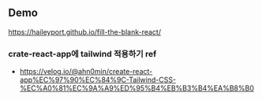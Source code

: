 ## Demo
https://haileyport.github.io/fill-the-blank-react/

### crate-react-app에 tailwind 적용하기 ref

- https://velog.io/@ahn0min/create-react-app%EC%97%90%EC%84%9C-Tailwind-CSS-%EC%A0%81%EC%9A%A9%ED%95%B4%EB%B3%B4%EA%B8%B0

